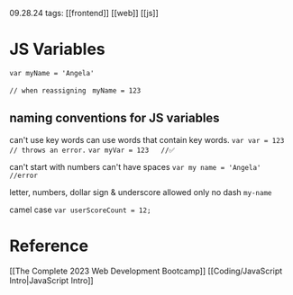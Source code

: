 09.28.24
tags: [[frontend]] [[web]] [[js]]

# JS Variables
`var myName = 'Angela'`

`// when reassigning `
`myName = 123`

## naming conventions for JS variables
can't use key words
can use words that contain key words.
`var var = 123    // throws an error.`
`var myVar = 123   //✅`

can't start with numbers
can't have spaces
`var my name = 'Angela'   //error`

letter, numbers, dollar sign & underscore allowed only
no dash
`my-name `

camel case
`var userScoreCount = 12;`


# Reference
[[The Complete 2023 Web Development Bootcamp]]
[[Coding/JavaScript Intro|JavaScript Intro]]
